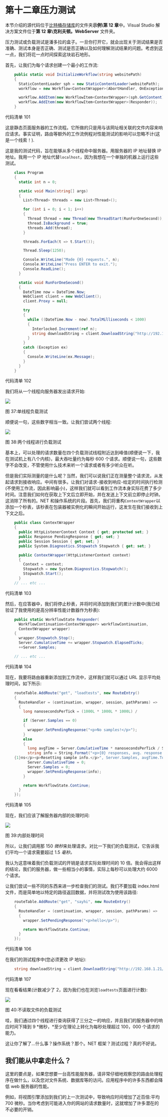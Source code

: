 # 第十二章压力测试

本节介绍的源代码位于[比特桶存储库](https://bitbucket.org/syncfusiontech/web-servers-succinctly)的文件夹**示例\第 12 章**中。Visual Studio 解决方案文件位于**第 12 章\克利夫顿。WebServer** 文件夹。

压力测试或负载测试是潘多拉的盒子。一旦你打开它，就会出现关于测试结果是否准确、测试本身是否正确、测试是否正确以及如何理解测试结果的问题。考虑到这一点，我们将花一点时间探索这块岩石地形。

首先，让我们为每个请求创建一个最小的工作流:

```cs
    public static void InitializeWorkflow(string websitePath)
    {
      StaticContentLoader sph = new StaticContentLoader(websitePath);
      workflow = new Workflow<ContextWrapper>(AbortHandler, OnException);

      workflow.AddItem(new WorkflowItem<ContextWrapper>(sph.GetContent));
      workflow.AddItem(new WorkflowItem<ContextWrapper>(Responder));
    }

```

代码清单 101

这是静态页面服务器的工作流程。它所做的只是用与该网址相关联的文件内容来响应请求。事实证明，路由等额外的工作流例程对性能测试的影响可以忽略不计(这是一个线索！).

这是我的测试代码，旨在能够从多个线程命中服务器。用服务器的 IP 地址替换 IP 地址。我用一个 IP 地址代替`localhost`，因为我想在一个单独的机器上运行这些测试。

```cs
    class Program
    {
      static int n = 0;

      static void Main(string[] args)
      {
        List<Thread> threads = new List<Thread>();

        for (int i = 0; i < 1; i++)
        {
          Thread thread = new Thread(new ThreadStart(RunForOneSecond));
          thread.IsBackground = true;
          threads.Add(thread);
        }

        threads.ForEach(t => t.Start());

        Thread.Sleep(1250);

        Console.WriteLine("Made {0} requests.", n);
        Console.WriteLine("Press ENTER to exit.");
        Console.ReadLine();
      }

      static void RunForOneSecond()
      {
        DateTime now = DateTime.Now;
        WebClient client = new WebClient();
        client.Proxy = null;

        try
        {
          while ((DateTime.Now - now).TotalMilliseconds < 1000)
          {
            Interlocked.Increment(ref n);
            string downloadString = client.DownloadString("http://192.168.1.21/");
          }
        }
        catch (Exception ex)
        {
          Console.WriteLine(ex.Message);
        }
      }
    }

```

代码清单 102

我们将从一个线程向服务器发出请求开始:

![](img/image037.png)

图 37:单线程负载测试

顺便说一句，这些数字相当一致。让我们尝试两个线程:

![](img/image038.png)

图 38:两个线程进行负载测试

基本上，可以处理的请求数量在四个负载测试线程附近达到峰值(顺便说一下，我在测试机上有八个内核)，最大吞吐量约为每秒 600 个请求。顺便说一句，这些数字不会改变，不管使用什么技术来听一个请求或者有多少听众在听。

但是我们实际测量的是什么呢？当然，我们可以说我们正在测量整个请求流，从发起请求到接收响应。中间有很多。让我们对请求-接收到响应-给定的时间执行检测(不使用工作流，因此影响最小)，这样我们就可以看到工作流本身实际花费了多少时间。注意我们如何在获取上下文后立即开始，并在发送上下文前立即停止时钟。这消除了所有的。NET 和操作系统的片段。首先，我们将重构`ContextWrapper`以添加一个秒表，该秒表在包装器被实例化的瞬间开始运行，这发生在我们接收到上下文之后。

```cs
    public class ContextWrapper
    {
      public HttpListenerContext Context { get; protected set; }
      public Response PendingResponse { get; set; }
      public Session Session { get; set; }
      public System.Diagnostics.Stopwatch Stopwatch { get; set; }

      public ContextWrapper(HttpListenerContext context)
      {
        Context = context;
        Stopwatch = new System.Diagnostics.Stopwatch();
        Stopwatch.Start();
      }
    // ... etc ...

```

代码清单 103

然后，在应答器中，我们将停止秒表，并将时间添加到我们的累计计数中(我已经验证了我使用的是高分辨率性能计数器作为秒表):

```cs
    public static WorkflowState Responder(
      WorkflowContinuation<ContextWrapper> workflowContinuation,
      ContextWrapper wrapper)
    {
      wrapper.Stopwatch.Stop();
      Server.CumulativeTime += wrapper.Stopwatch.ElapsedTicks;
      ++Server.Samples;

    // ... etc ...

```

代码清单 104

现在，我要将路由器重新添加到工作流中，这样我们就可以通过 URL 显示平均处理时间，如下所示:

```cs
    routeTable.AddRoute("get", "loadtests", new RouteEntry()
    {
      RouteHandler = (continuation, wrapper, session, pathParams) =>
      {
        long nanosecondsPerTick = (1000L * 1000L * 1000L) /             System.Diagnostics.Stopwatch.Frequency;

        if (Server.Samples == 0)
        {
          wrapper.SetPendingResponse("<p>No samples!</p>");
        }
        else
        {
          long avgTime = Server.CumulativeTime * nanosecondsPerTick / Server.Samples;
          string info = String.Format("<p>{0} responses, avg. response time =
    {1}ns</p><p>Resetting sample info.</p>", Server.Samples, avgTime.ToString("N0"));
          Server.CumulativeTime = 0;
          Server.Samples = 0;
          wrapper.SetPendingResponse(info);
        }

        return WorkflowState.Continue;
      }
    });

```

代码清单 105

现在，我们应该了解服务器内部的处理时间:

![](img/image039.png)

图 39:内部处理时间

所以，让我们调用那 150 *微秒*来处理请求。对比一下我们的负载测试，它告诉我们平均一个请求需要超过 1.5 *毫秒。*

我认为这意味着我们负载测试的开销是请求实际处理时间的 10 倍。我会得出这样的结论，我们的服务器，做一些相当小的事情，实际上每秒可以处理大约 6000 个请求。

让我们尝试一些不同的东西来进一步检查我们的测试。我们不要加载 index.html 文件，而是简单地以特定的路径返回数据，并将测试改为使用该路径:

```cs
    routeTable.AddRoute("get", "sayhi", new RouteEntry()
    {
      RouteHandler = (continuation, wrapper, session, pathParams) =>
      {
        wrapper.SetPendingResponse("<p>hello</p>");

        return WorkflowState.Continue;
      }
    });

```

代码清单 106

在我们的测试程序中(您必须更改 IP 地址):

```cs
    string downloadString = client.DownloadString("http://192.168.1.21/sayhi");

```

代码清单 107

现在看看结果(计数减少了 2，因为我们也在浏览`loadtests`页面进行计数):

![](img/image040.png)

图 40:不读取文件的负载测试

哇，我们通过四个线程进行查询获得了三分之一的响应，并且我们的服务器中的响应时间下降到 9 *微秒，*至少在理论上转化为每秒处理超过 100，000 个请求的能力。

这让你了解了...什么事？操作系统？那个。NET 框架？测试过程？真的不好说。

## 我们能从中拿走什么？

这里的要点是，如果您想要一台高性能服务器，请非常仔细地观察您的路由处理程序在做什么，以及您对文件系统、数据库等的访问。应用程序中的许多东西都会降低 web 服务器的性能。

例如，将视图引擎添加到我们的上一次测试中，导致响应时间增加了近百倍:平均 700 微秒。当你考虑到可能进入你的网站的请求数量时，这就增加了许多潜在的不必要的开销。